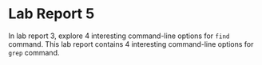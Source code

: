 # **Lab Report 5**

In lab report 3, explore 4 interesting command-line options for `find` command. 
This lab report contains 4 interesting command-line options for `grep` command.
